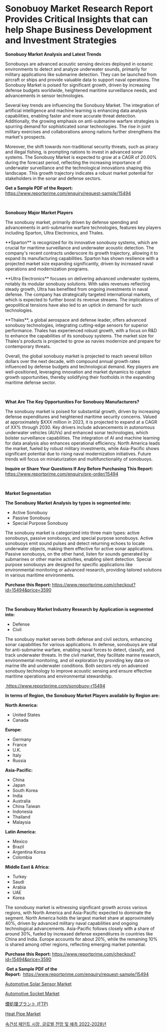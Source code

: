 <p><h1>Sonobuoy Market Research Report Provides Critical Insights that can help Shape Business Development and Investment Strategies</h1></p><p><strong>Sonobuoy Market Analysis and Latest Trends</strong></p>
<p><p>Sonobuoys are advanced acoustic sensing devices deployed in oceanic environments to detect and analyze underwater sounds, primarily for military applications like submarine detection. They can be launched from aircraft or ships and provide valuable data to support naval operations. The Sonobuoy Market is poised for significant growth, driven by increasing defense budgets worldwide, heightened maritime surveillance needs, and advancements in sensor technologies.</p><p>Several key trends are influencing the Sonobuoy Market. The integration of artificial intelligence and machine learning is enhancing data analysis capabilities, enabling faster and more accurate threat detection. Additionally, the growing emphasis on anti-submarine warfare strategies is spurring demand for sophisticated sonar technologies. The rise in joint military exercises and collaborations among nations further strengthens the market's prospects.</p><p>Moreover, the shift towards non-traditional security threats, such as piracy and illegal fishing, is prompting nations to invest in advanced sonar systems. The Sonobuoy Market is expected to grow at a CAGR of 20.00% during the forecast period, reflecting the increasing importance of underwater surveillance and the technological innovations shaping this landscape. This growth trajectory indicates a robust market potential for stakeholders in the sonar and defense sectors.</p></p>
<p><strong>Get a Sample PDF of the Report:&nbsp;</strong> <a href="https://www.reportprime.com/enquiry/request-sample/15494">https://www.reportprime.com/enquiry/request-sample/15494</a></p>
<p>&nbsp;</p>
<p><strong>Sonobuoy Major Market Players</strong></p>
<p><p>The sonobuoy market, primarily driven by defense spending and advancements in anti-submarine warfare technologies, features key players including Sparton, Ultra Electronics, and Thales. </p><p>**Sparton** is recognized for its innovative sonobuoy systems, which are crucial for maritime surveillance and underwater acoustic detection. The company's recent contracts underscore its growth trajectory, allowing it to expand its manufacturing capabilities. Sparton has shown resilience with a projected market size expanding significantly, driven by increased naval operations and modernization programs.</p><p>**Ultra Electronics** focuses on delivering advanced underwater systems, notably its modular sonobuoy solutions. With sales revenues reflecting steady growth, Ultra has benefited from ongoing investments in naval defense. The company has strategically targeted international markets, which is expected to further boost its revenue streams. The implications of geopolitical tensions have also led to an uptick in demand for such technologies.</p><p>**Thales**, a global aerospace and defense leader, offers advanced sonobuoy technologies, integrating cutting-edge sensors for superior performance. Thales has experienced robust growth, with a focus on R&D to enhance the capabilities of its sonobuoy systems. The market size for Thales's products is projected to grow as navies modernize and prepare for contemporary threats.</p><p>Overall, the global sonobuoy market is projected to reach several billion dollars over the next decade, with compound annual growth rates influenced by defense budgets and technological demand. Key players are well-positioned, leveraging innovation and market dynamics to capture growth opportunities, thereby solidifying their footholds in the expanding maritime defense sector.</p></p>
<p>&nbsp;</p>
<p><strong>What Are The Key Opportunities For Sonobuoy Manufacturers?</strong></p>
<p><p>The sonobuoy market is poised for substantial growth, driven by increasing defense expenditures and heightened maritime security concerns. Valued at approximately $XXX million in 2023, it is projected to expand at a CAGR of XX% through 2030. Key drivers include advancements in autonomous underwater vehicles (AUVs) and enhanced sonar technologies, which bolster surveillance capabilities. The integration of AI and machine learning for data analysis also enhances operational efficiency. North America leads the market, fueled by robust military investments, while Asia-Pacific shows significant potential due to rising naval modernization initiatives. Future trends will focus on miniaturization and multifunctionality of sonobuoys.</p></p>
<p><strong>Inquire or Share Your Questions If Any Before Purchasing This Report:</strong> <a href="https://www.reportprime.com/enquiry/pre-order/15494">https://www.reportprime.com/enquiry/pre-order/15494</a></p>
<p>&nbsp;</p>
<p><strong>Market Segmentation</strong></p>
<p><strong>The Sonobuoy Market Analysis by types is segmented into:</strong></p>
<p><ul><li>Active Sonobuoy</li><li>Passive Sonobuoy</li><li>Special Purpose Sonobuoy</li></ul></p>
<p><p>The sonobuoy market is categorized into three main types: active sonobuoys, passive sonobuoys, and special purpose sonobuoys. Active sonobuoys emit sound pulses and detect returning echoes to locate underwater objects, making them effective for active sonar applications. Passive sonobuoys, on the other hand, listen for sounds generated by submarines or other marine activities, enabling silent detection. Special purpose sonobuoys are designed for specific applications like environmental monitoring or advanced research, providing tailored solutions in various maritime environments.</p></p>
<p><strong>Purchase this Report:&nbsp;</strong><a href="https://www.reportprime.com/checkout?id=15494&price=3590">https://www.reportprime.com/checkout?id=15494&price=3590</a></p>
<p>&nbsp;</p>
<p><strong>The Sonobuoy Market Industry Research by Application is segmented into:</strong></p>
<p><ul><li>Defense</li><li>Civil</li></ul></p>
<p><p>The sonobuoy market serves both defense and civil sectors, enhancing sonar capabilities for various applications. In defense, sonobuoys are vital for anti-submarine warfare, enabling naval forces to detect, classify, and track underwater threats. In the civil market, they facilitate marine research, environmental monitoring, and oil exploration by providing key data on marine life and underwater conditions. Both sectors rely on advanced sonobuoy technology to improve acoustic sensing and ensure effective maritime operations and environmental stewardship.</p></p>
<p><a href="https://www.reportprime.com/sonobuoy-r15494">&nbsp;https://www.reportprime.com/sonobuoy-r15494</a></p>
<p><strong>In terms of Region, the Sonobuoy Market Players available by Region are:</strong></p>
<p>
    <p> <strong> North America: </strong>
        <ul>
            <li>United States</li>
            <li>Canada</li>
        </ul>
        </p> 
    <p> <strong> Europe: </strong>
        <ul>
            <li>Germany</li>
            <li>France</li>
            <li>U.K.</li>
            <li>Italy</li>
            <li>Russia</li>
        </ul>
        </p> 
    <p> <strong> Asia-Pacific: </strong>
        <ul>
            <li>China</li>
            <li>Japan</li>
            <li>South Korea</li>
            <li>India</li>
            <li>Australia</li>
            <li>China Taiwan</li>
            <li>Indonesia</li>
            <li>Thailand</li>
            <li>Malaysia</li>
        </ul>
        </p> 
    <p> <strong> Latin America: </strong>
        <ul>
            <li>Mexico</li>
            <li>Brazil</li>
            <li>Argentina Korea</li>
            <li>Colombia</li>
        </ul>
        </p> 
    <p> <strong> Middle East & Africa: </strong>
        <ul>
            <li>Turkey</li>
            <li>Saudi</li>
            <li>Arabia</li>
            <li>UAE</li>
            <li>Korea</li>
        </ul>
    </p>
    </p>
<p><p>The sonobuoy market is witnessing significant growth across various regions, with North America and Asia-Pacific expected to dominate the segment. North America holds the largest market share at approximately 40%, driven by advanced military naval capabilities and ongoing technological advancements. Asia-Pacific follows closely with a share of around 30%, fueled by increased defense expenditures in countries like China and India. Europe accounts for about 20%, while the remaining 10% is shared among other regions, reflecting emerging market potential.</p></p>
<p><strong>Purchase this Report: </strong><a href="https://www.reportprime.com/checkout?id=15494&price=3590">https://www.reportprime.com/checkout?id=15494&price=3590</a></p>
<p>&nbsp;<strong>Get a Sample PDF of the Report:&nbsp;&nbsp;</strong><a href="https://www.reportprime.com/enquiry/request-sample/15494">https://www.reportprime.com/enquiry/request-sample/15494</a></p>
<p><strong></strong></p>
<p><p><a href="https://issuu.com/reportprime-2/docs/automotive-solar-sensor-market-size_c2fb057cca7b45">Automotive Solar Sensor Market</a></p><p><a href="https://issuu.com/reportprime-2/docs/automotive-socket-market-size-2030._cd7bd1a40c9cfb">Automotive Socket Market</a></p><p><a href="https://medium.com/@maudabbott7/fume-treatment-plant-ftp-market-%E3%81%AF-%E3%82%B3%E3%82%B9%E3%83%88%E7%AE%A1%E7%90%86%E3%81%A8%E5%8A%B9%E7%8E%87%E5%90%91%E4%B8%8A%E3%82%92%E5%84%AA%E5%85%88%E3%81%97%E3%81%BE%E3%81%99-%E3%81%95%E3%82%89%E3%81%AB-%E5%A0%B1%E5%91%8A%E6%9B%B8%E3%81%AF%E5%B8%82%E5%A0%B4%E3%81%AE%E9%9C%80%E8%A6%81%E9%9D%A2%E3%81%A8%E4%BE%9B%E7%B5%A6%E9%9D%A2%E3%81%AE%E4%B8%A1%E6%96%B9%E3%82%92%E3%82%AB%E3%83%90%E3%83%BC%E3%81%97%E3%81%A6%E3%81%84%E3%81%BE%E3%81%99-fume-7ff9d2d80fb9">煙処理プラント (FTP)</a></p><p><a href="https://www.linkedin.com/pulse/global-heat-pipe-market-trends-forecasts-strategic-analysis-hv8re?trackingId=fBqunJxeSziYwjycYwbW%2Bg%3D%3D">Heat Pipe Market</a></p><p><a href="https://medium.com/@chongespinoza76/%EC%84%B8%EA%B3%84-quick-drying-paint-market-global-outlook-and-forecast-2022-2028-market-%EC%9D%80-2024%EC%97%90%EC%84%9C-2031%EB%A1%9C-%EC%97%B0%ED%8F%89%EA%B7%A0-%EC%A6%9D%EA%B0%80%EC%9C%A8%EC%9D%84-fea3bb1673bd">속건성 페인트 시장, 글로벌 전망 및 예측 2022-2028년</a></p></p>